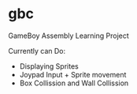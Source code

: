 # gbc

GameBoy Assembly Learning Project

Currently can Do:
- Displaying Sprites 
- Joypad Input + Sprite movement 
- Box Collission and Wall Collission 


